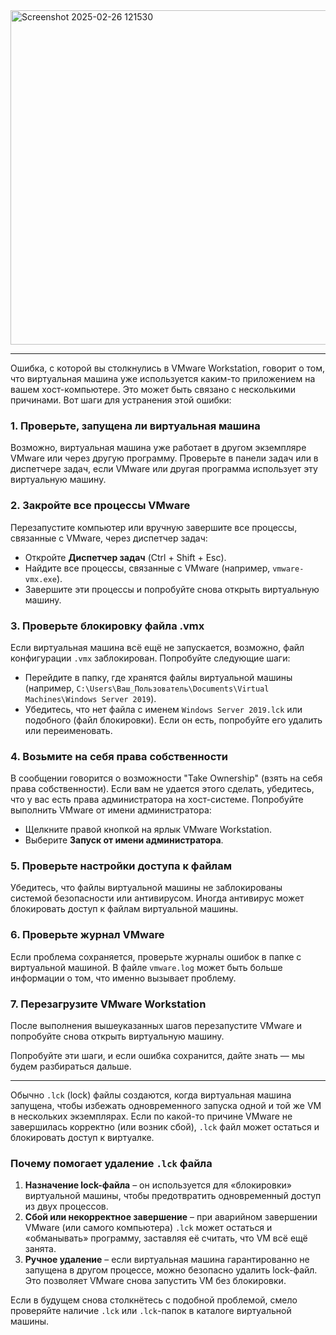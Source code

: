 
<img width="535" alt="Screenshot 2025-02-26 121530" src="https://github.com/user-attachments/assets/c87c309c-9a8f-45d3-866b-3f4cb76b4284" />

---

Ошибка, с которой вы столкнулись в VMware Workstation, говорит о том, что виртуальная машина уже используется каким-то приложением на вашем хост-компьютере. Это может быть связано с несколькими причинами. Вот шаги для устранения этой ошибки:

### 1. **Проверьте, запущена ли виртуальная машина**
   Возможно, виртуальная машина уже работает в другом экземпляре VMware или через другую программу. Проверьте в панели задач или в диспетчере задач, если VMware или другая программа использует эту виртуальную машину.

### 2. **Закройте все процессы VMware**
   Перезапустите компьютер или вручную завершите все процессы, связанные с VMware, через диспетчер задач:
   - Откройте **Диспетчер задач** (Ctrl + Shift + Esc).
   - Найдите все процессы, связанные с VMware (например, `vmware-vmx.exe`).
   - Завершите эти процессы и попробуйте снова открыть виртуальную машину.

### 3. **Проверьте блокировку файла .vmx**
   Если виртуальная машина всё ещё не запускается, возможно, файл конфигурации `.vmx` заблокирован. Попробуйте следующие шаги:
   - Перейдите в папку, где хранятся файлы виртуальной машины (например, `C:\Users\Ваш_Пользователь\Documents\Virtual Machines\Windows Server 2019`).
   - Убедитесь, что нет файла с именем `Windows Server 2019.lck` или подобного (файл блокировки). Если он есть, попробуйте его удалить или переименовать.

### 4. **Возьмите на себя права собственности**
   В сообщении говорится о возможности "Take Ownership" (взять на себя права собственности). Если вам не удается этого сделать, убедитесь, что у вас есть права администратора на хост-системе. Попробуйте выполнить VMware от имени администратора:
   - Щелкните правой кнопкой на ярлык VMware Workstation.
   - Выберите **Запуск от имени администратора**.

### 5. **Проверьте настройки доступа к файлам**
   Убедитесь, что файлы виртуальной машины не заблокированы системой безопасности или антивирусом. Иногда антивирус может блокировать доступ к файлам виртуальной машины.

### 6. **Проверьте журнал VMware**
   Если проблема сохраняется, проверьте журналы ошибок в папке с виртуальной машиной. В файле `vmware.log` может быть больше информации о том, что именно вызывает проблему.

### 7. **Перезагрузите VMware Workstation**
   После выполнения вышеуказанных шагов перезапустите VMware и попробуйте снова открыть виртуальную машину.

Попробуйте эти шаги, и если ошибка сохранится, дайте знать — мы будем разбираться дальше.

---

Обычно `.lck` (lock) файлы создаются, когда виртуальная машина запущена, чтобы избежать одновременного запуска одной и той же VM в нескольких экземплярах. Если по какой-то причине VMware не завершилась корректно (или возник сбой), `.lck` файл может остаться и блокировать доступ к виртуалке.

### Почему помогает удаление `.lck` файла
1. **Назначение lock-файла** – он используется для «блокировки» виртуальной машины, чтобы предотвратить одновременный доступ из двух процессов.  
2. **Сбой или некорректное завершение** – при аварийном завершении VMware (или самого компьютера) `.lck` может остаться и «обманывать» программу, заставляя её считать, что VM всё ещё занята.  
3. **Ручное удаление** – если виртуальная машина гарантированно не запущена в другом процессе, можно безопасно удалить lock-файл. Это позволяет VMware снова запустить VM без блокировки.

Если в будущем снова столкнётесь с подобной проблемой, смело проверяйте наличие `.lck` или `.lck`-папок в каталоге виртуальной машины.
